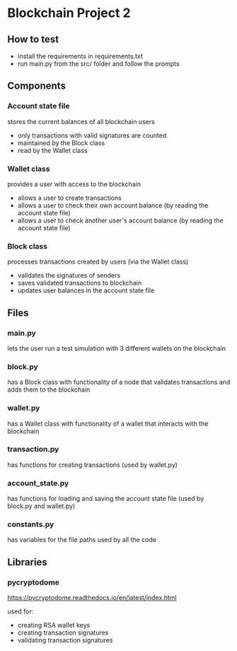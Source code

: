 # Blockchain Project 2

## How to test

* install the requirements in requirements.txt
* run main.py from the src/ folder and follow the prompts

## Components

### Account state file

stores the current balances of all blockchain users

* only transactions with valid signatures are counted
* maintained by the Block class
* read by the Wallet class

### Wallet class

provides a user with access to the blockchain

* allows a user to create transactions
* allows a user to check their own account balance (by reading the account state file)
* allows a user to check another user's account balance (by reading the account state file)

### Block class

processes transactions created by users (via the Wallet class)

* validates the signatures of senders
* saves validated transactions to blockchain
* updates user balances in the account state file

## Files

### main.py

lets the user run a test simulation with 3 different wallets on the blockchain

### block.py

has a Block class with functionality of a node that validates transactions and adds them to the blockchain

### wallet.py

has a Wallet class with functionality of a wallet that interacts with the blockchain

### transaction.py

has functions for creating transactions (used by wallet.py)

### account_state.py

has functions for loading and saving the account state file (used by block.py and wallet.py)

### constants.py

has variables for the file paths used by all the code

## Libraries

### pycryptodome

https://pycryptodome.readthedocs.io/en/latest/index.html

used for:

* creating RSA wallet keys
* creating transaction signatures
* validating transaction signatures
